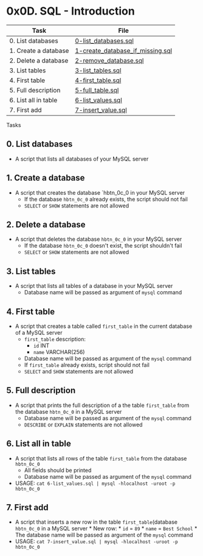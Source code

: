 # 0x0D. SQL - Introduction

| Task | File |
| ---- | ---- |
| 0. List databases | [0-list_databases.sql](./0-list_databases.sql) |
| 1. Create a database | [1-create_database_if_missing.sql](./1-create_database_if_missing.sql) |
| 2. Delete a database | [2-remove_database.sql](./2-remove_database.sql) |
| 3. List tables | [3-list_tables.sql](./3-list_tables.sql) |
| 4. First table | [4-first_table.sql](./4-first_table.sql) |
| 5. Full description | [5-full_table.sql](./5-full_table.sql) |
| 6. List all in table | [6-list_values.sql](./6-list_values.sql) |
| 7. First add | [7-insert_value.sql](./7-insert_value.sql) |

Tasks
## 0. List databases
* A script that lists all databases of your MySQL server
## 1. Create a database
* A script that creates the database `hbtn_0c_0 in your MySQL server
	* If the database `hbtn_0c_0` already exists, the script should not fail
	* `SELECT` or `SHOW` statements are not allowed
## 2. Delete a database
* A script that deletes the database `hbtn_0c_0` in your MySQL server
	* If the database `hbtn_0c_0` doesn't exist, the script shouldn't fail
	* `SELECT` or `SHOW` statements are not allowed
## 3. List tables
* A script that lists all tables of a database in your MySQL server
	* Database name will be passed as argument of `mysql` command
## 4. First table
* A script that creates a table called `first_table` in the current database of a MySQL server
	* `first_table` description:
		* `id` INT
		* `name` VARCHAR(256)
	* Database name will be passed as argument of the `mysql` command
	* If `first_table` already exists, script should not fail
	* `SELECT` and `SHOW` statements are not allowed
## 5. Full description
* A script that prints the full description of a the table `first_table` from the database `hbtn_0c_0` in a MySQL server
	* Database name will be passed as argument of the `mysql` command
	* `DESCRIBE` or `EXPLAIN` statements are not allowed
## 6. List all in table
* A script that lists all rows of the table `first_table` from the database `hbtn_0c_0`
	* All fields should be printed
	* Database name will be passed as argument of the `mysql` command
* USAGE: `cat 6-list_values.sql | mysql -hlocalhost -uroot -p hbtn_0c_0`
## 7. First add
* A script that inserts a new row in the table `first_table`(database `hbtn_0c_0` in a MySQL server
		* New row:
			* `id` = `89`
			* `name` = `Best School`
		* The database name will be passed as argument of the `mysql` command
* USAGE: `cat 7-insert_value.sql | mysql -hlocalhost -uroot -p hbtn_0c_0`
